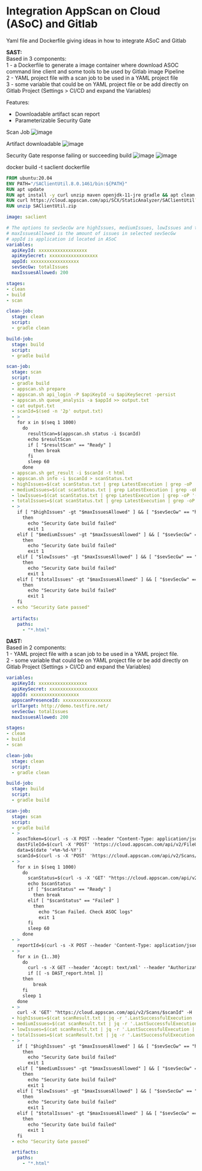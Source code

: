 # Integration AppScan on Cloud (ASoC) and Gitlab
Yaml file and Dockerfile giving ideas in how to integrate ASoC and Gitlab

<b>SAST:</b><br>
Based in 3 components:<br>
1 - a Dockerfile to generate a image container where download ASOC command line client and some tools to be used by Gitlab image Pipeline<br>
2 - YAML project file with a scan job to be used in a YAML project file<br>
3 - some variable that could be on YAML project file or be add directly on Gitlab Project (Settings > CI/CD and expand the Variables)<br>

Features:
- Downloadable artifact scan report
- Parameterizable Security Gate

Scan Job
![image](https://user-images.githubusercontent.com/69405400/144601178-9bc8c675-a2dd-44c4-a312-908800be1472.png)

Artifact downloadable
![image](https://user-images.githubusercontent.com/69405400/144601700-40bfa642-a776-4e4f-ba05-e96f4324ef19.png)

Security Gate response failing or succeeding build
![image](https://user-images.githubusercontent.com/69405400/144601954-ae41e5ea-a9fa-464b-b931-36cd0887723b.png)
![image](https://user-images.githubusercontent.com/69405400/144602140-3e4320f3-a86c-44a1-93ed-5ad7f5fa3348.png)


docker build -t saclient dockerfile
````dockerfile
FROM ubuntu:20.04
ENV PATH="/SAClientUtil.8.0.1461/bin:${PATH}"
RUN apt update
RUN apt install -y curl unzip maven openjdk-11-jre gradle && apt clean
RUN curl https://cloud.appscan.com/api/SCX/StaticAnalyzer/SAClientUtil?os=linux > SAClientUtil.zip
RUN unzip SAClientUtil.zip
````

````yaml
image: saclient

# The options to sevSecGw are highIssues, mediumIssues, lowIssues and totalIssues
# maxIssuesAllowed is the amount of issues in selected sevSecGw
# appId is application id located in ASoC 
variables:
  apiKeyId: xxxxxxxxxxxxxxxxxx
  apiKeySecret: xxxxxxxxxxxxxxxxxx
  appId: xxxxxxxxxxxxxxxxxx
  sevSecGw: totalIssues
  maxIssuesAllowed: 200

stages:
- clean
- build
- scan

clean-job:
  stage: clean
  script:
  - gradle clean

build-job:
  stage: build
  script:
  - gradle build

scan-job:
  stage: scan
  script:
  - gradle build
  - appscan.sh prepare
  - appscan.sh api_login -P $apiKeyId -u $apiKeySecret -persist
  - appscan.sh queue_analysis -a $appId >> output.txt
  - cat output.txt
  - scanId=$(sed -n '2p' output.txt)
  - >
    for x in $(seq 1 1000)
      do
        resultScan=$(appscan.sh status -i $scanId)
        echo $resultScan 
        if [ "$resultScan" == "Ready" ]
          then break 
        fi
        sleep 60
      done
  - appscan.sh get_result -i $scanId -t html
  - appscan.sh info -i $scanId > scanStatus.txt
  - highIssues=$(cat scanStatus.txt | grep LatestExecution | grep -oP '(?<="NHighIssues":)[^,]*')
  - mediumIssues=$(cat scanStatus.txt | grep LatestExecution | grep -oP '(?<="NMediumIssues":)[^,]*')
  - lowIssues=$(cat scanStatus.txt | grep LatestExecution | grep -oP '(?<="NLowIssues":)[^,]*')
  - totalIssues=$(cat scanStatus.txt | grep LatestExecution | grep -oP '(?<="NIssuesFound":)[^,]*')
  - >
    if [ "$highIssues" -gt "$maxIssuesAllowed" ] && [ "$sevSecGw" == "highIssues" ]
      then
        echo "Security Gate build failed"
        exit 1
    elif [ "$mediumIssues" -gt "$maxIssuesAllowed" ] && [ "$sevSecGw" == "mediumIssues" ]
      then
        echo "Security Gate build failed"
        exit 1
    elif [ "$lowIssues" -gt "$maxIssuesAllowed" ] && [ "$sevSecGw" == "lowIssues" ]
      then
        echo "Security Gate build failed"
        exit 1
    elif [ "$totalIssues" -gt "$maxIssuesAllowed" ] && [ "$sevSecGw" == "totalIssues" ]
      then
        echo "Security Gate build failed"
        exit 1
    fi
  - echo "Security Gate passed"
  
  artifacts:
    paths:
      - "*.html"
````

<b>DAST:</b><br>
Based in 2 components:<br>
1 - YAML project file with a scan job to be used in a YAML project file.<br>
2 - some variable that could be on YAML project file or be add directly on Gitlab Project (Settings > CI/CD and expand the Variables)<br>

````yaml
variables:
  apiKeyId: xxxxxxxxxxxxxxxxxx
  apiKeySecret: xxxxxxxxxxxxxxxxxx
  appId: xxxxxxxxxxxxxxxxxx
  appscanPresenceId: xxxxxxxxxxxxxxxxxx
  urlTarget: http://demo.testfire.net/
  sevSecGw: totalIssues
  maxIssuesAllowed: 200

stages:
- clean
- build
- scan

clean-job:
  stage: clean
  script:
  - gradle clean

build-job:
  stage: build
  script:
  - gradle build

scan-job:
  stage: scan
  script:
  - gradle build
  - >
    asocToken=$(curl -s -X POST --header "Content-Type: application/json" --header "Accept: application/json" -d '{"KeyId":"'"${apiKeyId}"'","KeySecret":"'"${apiKeySecret}"'"}' 'https://cloud.appscan.com/api/V2/Account/ApiKeyLogin' | grep -oP '(?<="Token":")[^"]*')
    dastFileId=$(curl -X 'POST' 'https://cloud.appscan.com/api/v2/FileUpload' -H 'accept: application/json' -H "Authorization: Bearer $asocToken" -H 'Content-Type: multipart/form-data' -F 'fileToUpload=@dast.config;type=application/xml' | grep -oP '(?<="FileId":")[^"]*')
    data=$(date '+%m-%d-%Y')
    scanId=$(curl -s -X 'POST' 'https://cloud.appscan.com/api/v2/Scans/DynamicAnalyzerWithFiles' -H 'accept: application/json' -H "Authorization: Bearer $asocToken" -H 'Content-Type: application/json' -d  '{"StartingUrl":"'"$urlTarget"'","TestOnly":false,"ExploreItems":[],"LoginUser":"","LoginPassword":"","TestPolicy":"Default.policy","ExtraField":"","ScanType":"Staging","PresenceId":"'"$appscanPresenceId"'","IncludeVerifiedDomains":false,"HttpAuthUserName":"","HttpAuthPassword":"","HttpAuthDomain":"","TestOptimizationLevel":"Fastest","LoginSequenceFileId":"'"$dastFileId"'","ThreadNum":10,"ConnectionTimeout":null,"UseAutomaticTimeout":true,"MaxRequestsIn":null,"MaxRequestsTimeFrame":null,"ScanName":"'"DAST $date $urlTarget"'","EnableMailNotification":false,"Locale":"en","AppId":"'"$appId"'","Execute":true,"Personal":false,"ClientType":"user-site","Comment":null,"FullyAutomatic":false,"RecurrenceRule":null,"RecurrenceStartDate":null}' | jq -r '. | {Id} | join(" ")')
  - >  
    for x in $(seq 1 1000)
      do
        scanStatus=$(curl -s -X 'GET' "https://cloud.appscan.com/api/v2/Scans/$scanId" -H 'accept: application/json' -H "Authorization: Bearer $asocToken" | jq -r '.LatestExecution | {Status} | join(" ")')
        echo $scanStatus 
        if [ "$scanStatus" == "Ready" ]
          then break
        elif [ "$scanStatus" == "Failed" ] 
          then
            echo "Scan Failed. Check ASOC logs"
            exit 1
        fi
        sleep 60
      done
  - >  
    reportId=$(curl -s -X POST --header 'Content-Type: application/json' --header 'Accept: application/json' --header "Authorization: Bearer $asocToken" -d '{"Configuration":{"Summary":true,"Details":true,"Discussion":true,"Overview":true,"TableOfContent":true,"Articles":true,"History":true,"Coverage":true,"MinimizeDetails":true,"ReportFileType":"HTML","Title":"","Notes":"","Locale":"en"},"OdataFilter":"","ApplyPolicies":"None"}' "https://cloud.appscan.com/api/v2/Reports/Security/Scan/$scanId" | grep -oP '(?<="Id":")[^"]*')
  - >
    for x in {1..30}
      do
        curl -s -X GET --header 'Accept: text/xml' --header "Authorization: Bearer $asocToken" "https://cloud.appscan.com/api/v2/Reports/Download/$reportId" > DAST_report.html
        if [[ -s DAST_report.html ]] 
      then
          break
      fi
      sleep 1
    done  
  - >
    curl -X 'GET' "https://cloud.appscan.com/api/v2/Scans/$scanId" -H 'accept: application/json' -H "Authorization: Bearer $asocToken" > scanResult.txt
  - highIssues=$(cat scanResult.txt | jq -r '.LastSuccessfulExecution | {NHighIssues} | join(" ")')
  - mediumIssues=$(cat scanResult.txt | jq -r '.LastSuccessfulExecution | {NMediumIssues} | join(" ")')
  - lowIssues=$(cat scanResult.txt | jq -r '.LastSuccessfulExecution | {NLowIssues} | join(" ")')
  - totalIssues=$(cat scanResult.txt | jq -r '.LastSuccessfulExecution | {NIssuesFound} | join(" ")')
  - >
    if [ "$highIssues" -gt "$maxIssuesAllowed" ] && [ "$sevSecGw" == "highIssues" ]
      then
        echo "Security Gate build failed"
        exit 1
    elif [ "$mediumIssues" -gt "$maxIssuesAllowed" ] && [ "$sevSecGw" == "mediumIssues" ]
      then
        echo "Security Gate build failed"
        exit 1
    elif [ "$lowIssues" -gt "$maxIssuesAllowed" ] && [ "$sevSecGw" == "lowIssues" ]
      then
        echo "Security Gate build failed"
        exit 1
    elif [ "$totalIssues" -gt "$maxIssuesAllowed" ] && [ "$sevSecGw" == "totalIssues" ]
      then
        echo "Security Gate build failed"
        exit 1
    fi
  - echo "Security Gate passed"

  artifacts:
    paths:
      - "*.html"
````
